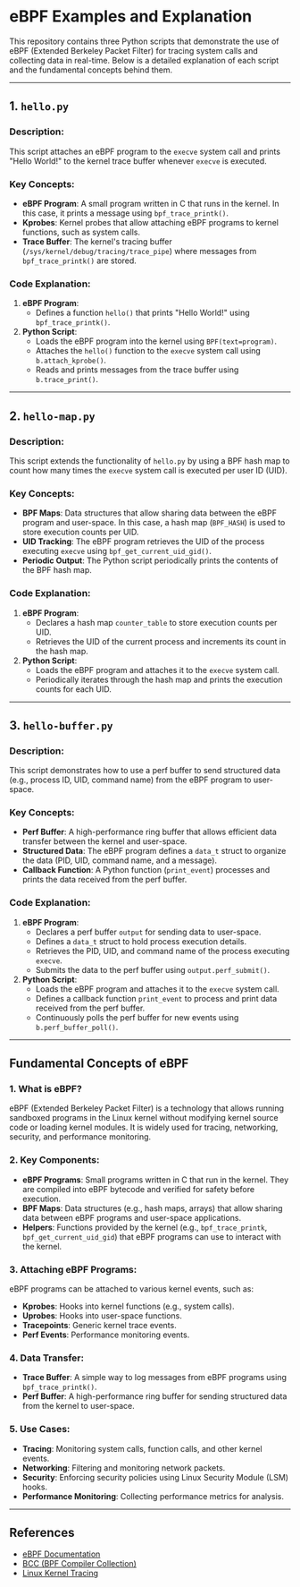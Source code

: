 # eBPF Examples and Explanation

This repository contains three Python scripts that demonstrate the use of eBPF (Extended Berkeley Packet Filter) for tracing system calls and collecting data in real-time. Below is a detailed explanation of each script and the fundamental concepts behind them.

---

## 1. `hello.py`

### Description:
This script attaches an eBPF program to the `execve` system call and prints "Hello World!" to the kernel trace buffer whenever `execve` is executed.

### Key Concepts:
- **eBPF Program**: A small program written in C that runs in the kernel. In this case, it prints a message using `bpf_trace_printk()`.
- **Kprobes**: Kernel probes that allow attaching eBPF programs to kernel functions, such as system calls.
- **Trace Buffer**: The kernel's tracing buffer (`/sys/kernel/debug/tracing/trace_pipe`) where messages from `bpf_trace_printk()` are stored.

### Code Explanation:
1. **eBPF Program**:
   - Defines a function `hello()` that prints "Hello World!" using `bpf_trace_printk()`.
2. **Python Script**:
   - Loads the eBPF program into the kernel using `BPF(text=program)`.
   - Attaches the `hello()` function to the `execve` system call using `b.attach_kprobe()`.
   - Reads and prints messages from the trace buffer using `b.trace_print()`.

---

## 2. `hello-map.py`

### Description:
This script extends the functionality of `hello.py` by using a BPF hash map to count how many times the `execve` system call is executed per user ID (UID).

### Key Concepts:
- **BPF Maps**: Data structures that allow sharing data between the eBPF program and user-space. In this case, a hash map (`BPF_HASH`) is used to store execution counts per UID.
- **UID Tracking**: The eBPF program retrieves the UID of the process executing `execve` using `bpf_get_current_uid_gid()`.
- **Periodic Output**: The Python script periodically prints the contents of the BPF hash map.

### Code Explanation:
1. **eBPF Program**:
   - Declares a hash map `counter_table` to store execution counts per UID.
   - Retrieves the UID of the current process and increments its count in the hash map.
2. **Python Script**:
   - Loads the eBPF program and attaches it to the `execve` system call.
   - Periodically iterates through the hash map and prints the execution counts for each UID.

---

## 3. `hello-buffer.py`

### Description:
This script demonstrates how to use a perf buffer to send structured data (e.g., process ID, UID, command name) from the eBPF program to user-space.

### Key Concepts:
- **Perf Buffer**: A high-performance ring buffer that allows efficient data transfer between the kernel and user-space.
- **Structured Data**: The eBPF program defines a `data_t` struct to organize the data (PID, UID, command name, and a message).
- **Callback Function**: A Python function (`print_event`) processes and prints the data received from the perf buffer.

### Code Explanation:
1. **eBPF Program**:
   - Declares a perf buffer `output` for sending data to user-space.
   - Defines a `data_t` struct to hold process execution details.
   - Retrieves the PID, UID, and command name of the process executing `execve`.
   - Submits the data to the perf buffer using `output.perf_submit()`.
2. **Python Script**:
   - Loads the eBPF program and attaches it to the `execve` system call.
   - Defines a callback function `print_event` to process and print data received from the perf buffer.
   - Continuously polls the perf buffer for new events using `b.perf_buffer_poll()`.

---

## Fundamental Concepts of eBPF

### 1. **What is eBPF?**
eBPF (Extended Berkeley Packet Filter) is a technology that allows running sandboxed programs in the Linux kernel without modifying kernel source code or loading kernel modules. It is widely used for tracing, networking, security, and performance monitoring.

### 2. **Key Components**:
- **eBPF Programs**: Small programs written in C that run in the kernel. They are compiled into eBPF bytecode and verified for safety before execution.
- **BPF Maps**: Data structures (e.g., hash maps, arrays) that allow sharing data between eBPF programs and user-space applications.
- **Helpers**: Functions provided by the kernel (e.g., `bpf_trace_printk`, `bpf_get_current_uid_gid`) that eBPF programs can use to interact with the kernel.

### 3. **Attaching eBPF Programs**:
eBPF programs can be attached to various kernel events, such as:
- **Kprobes**: Hooks into kernel functions (e.g., system calls).
- **Uprobes**: Hooks into user-space functions.
- **Tracepoints**: Generic kernel trace events.
- **Perf Events**: Performance monitoring events.

### 4. **Data Transfer**:
- **Trace Buffer**: A simple way to log messages from eBPF programs using `bpf_trace_printk()`.
- **Perf Buffer**: A high-performance ring buffer for sending structured data from the kernel to user-space.

### 5. **Use Cases**:
- **Tracing**: Monitoring system calls, function calls, and other kernel events.
- **Networking**: Filtering and monitoring network packets.
- **Security**: Enforcing security policies using Linux Security Module (LSM) hooks.
- **Performance Monitoring**: Collecting performance metrics for analysis.

---

## References

- [eBPF Documentation](https://ebpf.io/)
- [BCC (BPF Compiler Collection)](https://github.com/iovisor/bcc)
- [Linux Kernel Tracing](https://www.kernel.org/doc/html/latest/trace/index.html)
